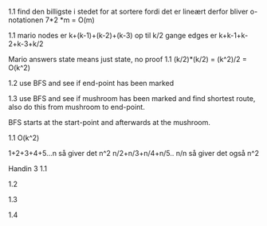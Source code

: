 1.1
find den billigste i stedet for at sortere fordi det er lineært
derfor bliver o-notationen
7*2 *m = O(m)

1.1 mario
nodes er k+(k-1)+(k-2)+(k-3) op til k/2 gange
edges er k+k-1+k-2+k-3+k/2

Mario answers
state means just state, no proof
1.1 (k/2)*(k/2) = (k^2)/2 = O(k^2)

1.2 use BFS and see if end-point has been marked

1.3 use BFS and see if mushroom has been marked and find shortest route, also do this from mushroom to end-point.

BFS starts at the start-point and afterwards at the mushroom.

1.1 
O(k^2)

1+2+3+4+5...n så giver det n^2
n/2+n/3+n/4+n/5.. n/n så giver det også n^2


Handin 3
1.1

1.2

1.3


1.4
